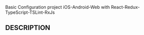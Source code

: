 Basic Configuration project iOS-Android-Web with React-Redux-TypeScript-TSLint-RxJs



## DESCRIPTION